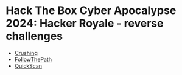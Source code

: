 # Hack The Box Cyber Apocalypse 2024: Hacker Royale - reverse challenges

- [Crushing](Crushing)
- [FollowThePath](FollowThePath)
- [QuickScan](QuickScan)